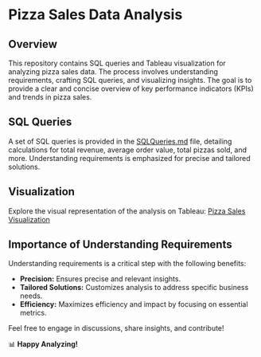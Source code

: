 # Pizza Sales Data Analysis

## Overview

This repository contains SQL queries and Tableau visualization for analyzing pizza sales data. The process involves understanding requirements, crafting SQL queries, and visualizing insights. The goal is to provide a clear and concise overview of key performance indicators (KPIs) and trends in pizza sales.

## SQL Queries

A set of SQL queries is provided in the [SQLQueries.md](SQLQueries.md) file, detailing calculations for total revenue, average order value, total pizzas sold, and more. Understanding requirements is emphasized for precise and tailored solutions.

## Visualization

Explore the visual representation of the analysis on Tableau: [Pizza Sales Visualization](https://public.tableau.com/app/profile/manraj.singh4264/viz/PizzaSales_17068099796240/Home)

## Importance of Understanding Requirements

Understanding requirements is a critical step with the following benefits:
- **Precision:** Ensures precise and relevant insights.
- **Tailored Solutions:** Customizes analysis to address specific business needs.
- **Efficiency:** Maximizes efficiency and impact by focusing on essential metrics.

Feel free to engage in discussions, share insights, and contribute!

📊 **Happy Analyzing!**

